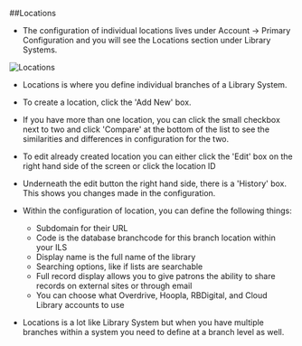 ##Locations

- The configuration of individual locations lives under Account -> Primary Configuration and you will see the Locations section under Library Systems.

![Locations](/manual/images/Library-Systems-Locations.png)

- Locations is where you define individual branches of a Library System. 
- To create a location, click the 'Add New' box.
- If you have more than one location, you can click the small checkbox next to two and click 'Compare' at the bottom of the list to see the similarities and differences in configuration for the two.
- To edit already created location you can either click the 'Edit' box on the right hand side of the screen or click the location ID
- Underneath the edit button the right hand side, there is a 'History' box. This shows you changes made in the configuration. 

- Within the configuration of location, you can define the following things:
  - Subdomain for their URL
  - Code is the database branchcode for this branch location within your ILS
  - Display name is the full name of the library
  - Searching options, like if lists are searchable
  - Full record display allows you to give patrons the ability to share records on external sites or through email 
  - You can choose what Overdrive, Hoopla, RBDigital, and Cloud Library accounts to use

- Locations is a lot like Library System but when you have multiple branches within a system you need to define at a branch level as well.
